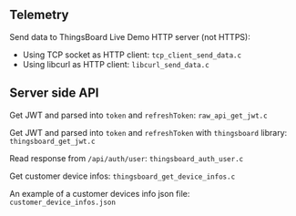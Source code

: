 ## Telemetry

Send data to ThingsBoard Live Demo HTTP server (not HTTPS):

* Using TCP socket as HTTP client: ``tcp_client_send_data.c``
* Using libcurl as HTTP client: ``libcurl_send_data.c``

## Server side API

Get JWT and parsed into ``token`` and ``refreshToken``: ``raw_api_get_jwt.c``

Get JWT and parsed into ``token`` and ``refreshToken`` with ``thingsboard`` library: ``thingsboard_get_jwt.c``

Read response from ``/api/auth/user``: ``thingsboard_auth_user.c``

Get customer device infos: ``thingsboard_get_device_infos.c``

An example of a customer devices info json file: ``customer_device_infos.json``